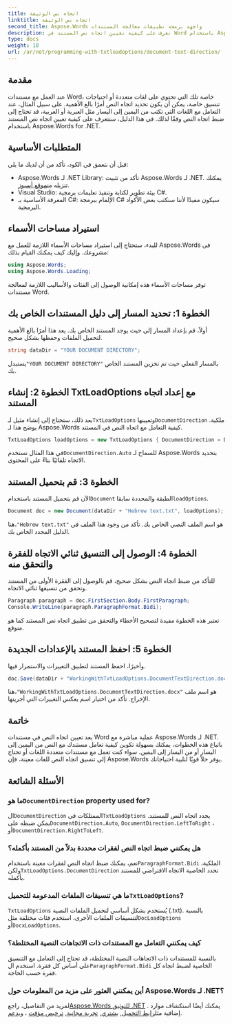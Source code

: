 ```yaml
---
title: اتجاه نص الوثيقة
linktitle: اتجاه نص الوثيقة
second_title: Aspose.Words واجهة برمجة تطبيقات معالجة المستندات
description: تعرف على كيفية تعيين اتجاه نص المستند في Word باستخدام Aspose.Words لـ .NET باستخدام هذا الدليل التفصيلي خطوة بخطوة. مثالية للتعامل مع اللغات ذات الاتجاه من اليمين إلى اليسار.
type: docs
weight: 10
url: /ar/net/programming-with-txtloadoptions/document-text-direction/
---
```

## مقدمة

عند العمل مع مستندات Word، خاصة تلك التي تحتوي على لغات متعددة أو احتياجات تنسيق خاصة، يمكن أن يكون تحديد اتجاه النص أمرًا بالغ الأهمية. على سبيل المثال، عند التعامل مع اللغات التي تكتب من اليمين إلى اليسار مثل العبرية أو العربية، قد تحتاج إلى ضبط اتجاه النص وفقًا لذلك. في هذا الدليل، سنتعرف على كيفية تعيين اتجاه نص المستند باستخدام Aspose.Words for .NET. 

## المتطلبات الأساسية

قبل أن نتعمق في الكود، تأكد من أن لديك ما يلي:

-  Aspose.Words لـ .NET Library: تأكد من تثبيت Aspose.Words لـ .NET. يمكنك تنزيله من[موقع أسبوز](https://releases.aspose.com/words/net/).
- Visual Studio: بيئة تطوير لكتابة وتنفيذ تعليمات برمجية C#.
- المعرفة الأساسية بـ C#: الإلمام ببرمجة C# سيكون مفيدًا لأننا سنكتب بعض الأكواد البرمجية.

## استيراد مساحات الأسماء

للبدء، ستحتاج إلى استيراد مساحات الأسماء اللازمة للعمل مع Aspose.Words في مشروعك. وإليك كيف يمكنك القيام بذلك:

```csharp
using Aspose.Words;
using Aspose.Words.Loading;
```

توفر مساحات الأسماء هذه إمكانية الوصول إلى الفئات والأساليب اللازمة لمعالجة مستندات Word.

## الخطوة 1: تحديد المسار إلى دليل المستندات الخاص بك

أولاً، قم بإعداد المسار إلى حيث يوجد المستند الخاص بك. يعد هذا أمرًا بالغ الأهمية لتحميل الملفات وحفظها بشكل صحيح.

```csharp
string dataDir = "YOUR DOCUMENT DIRECTORY";
```

 يستبدل`"YOUR DOCUMENT DIRECTORY"` بالمسار الفعلي حيث تم تخزين المستند الخاص بك.

## الخطوة 2: إنشاء TxtLoadOptions مع إعداد اتجاه المستند

 بعد ذلك، ستحتاج إلى إنشاء مثيل لـ`TxtLoadOptions` وتعيينها`DocumentDirection` ملكية. يوضح هذا لـ Aspose.Words كيفية التعامل مع اتجاه النص في المستند.

```csharp
TxtLoadOptions loadOptions = new TxtLoadOptions { DocumentDirection = DocumentDirection.Auto };
```

 في هذا المثال نستخدم`DocumentDirection.Auto` للسماح لـ Aspose.Words بتحديد الاتجاه تلقائيًا بناءً على المحتوى.

## الخطوة 3: قم بتحميل المستند

 الآن قم بتحميل المستند باستخدام`Document` الطبقة والمحددة سابقا`loadOptions`.

```csharp
Document doc = new Document(dataDir + "Hebrew text.txt", loadOptions);
```

 هنا،`"Hebrew text.txt"` هو اسم الملف النصي الخاص بك. تأكد من وجود هذا الملف في الدليل المحدد الخاص بك.

## الخطوة 4: الوصول إلى التنسيق ثنائي الاتجاه للفقرة والتحقق منه

للتأكد من ضبط اتجاه النص بشكل صحيح، قم بالوصول إلى الفقرة الأولى من المستند وتحقق من تنسيقها ثنائي الاتجاه.

```csharp
Paragraph paragraph = doc.FirstSection.Body.FirstParagraph;
Console.WriteLine(paragraph.ParagraphFormat.Bidi);
```

تعتبر هذه الخطوة مفيدة لتصحيح الأخطاء والتحقق من تطبيق اتجاه نص المستند كما هو متوقع.

## الخطوة 5: احفظ المستند بالإعدادات الجديدة

وأخيرًا، احفظ المستند لتطبيق التغييرات والاستمرار فيها.

```csharp
doc.Save(dataDir + "WorkingWithTxtLoadOptions.DocumentTextDirection.docx");
```

 هنا،`"WorkingWithTxtLoadOptions.DocumentTextDirection.docx"` هو اسم ملف الإخراج. تأكد من اختيار اسم يعكس التغييرات التي أجريتها.

## خاتمة

يعد تعيين اتجاه النص في مستندات Word عملية مباشرة مع Aspose.Words لـ .NET. باتباع هذه الخطوات، يمكنك بسهولة تكوين كيفية تعامل مستندك مع النص من اليمين إلى اليسار أو من اليسار إلى اليمين. سواء كنت تعمل مع مستندات متعددة اللغات أو تحتاج إلى تنسيق اتجاه النص للغات معينة، فإن Aspose.Words يوفر حلاً قويًا لتلبية احتياجاتك.

## الأسئلة الشائعة

###  ما هو`DocumentDirection` property used for?

 ال`DocumentDirection` الممتلكات في`TxtLoadOptions` يحدد اتجاه النص للمستند. يمكن ضبطه على`DocumentDirection.Auto`, `DocumentDirection.LeftToRight` ، أو`DocumentDirection.RightToLeft`.

### هل يمكنني ضبط اتجاه النص لفقرات محددة بدلاً من المستند بأكمله؟

 نعم، يمكنك ضبط اتجاه النص لفقرات معينة باستخدام`ParagraphFormat.Bidi` الملكية، ولكن`TxtLoadOptions.DocumentDirection` تحدد الخاصية الاتجاه الافتراضي للمستند بأكمله.

###  ما هي تنسيقات الملفات المدعومة للتحميل`TxtLoadOptions`?

`TxtLoadOptions` يُستخدم بشكل أساسي لتحميل الملفات النصية (.txt). بالنسبة لتنسيقات الملفات الأخرى، استخدم فئات مختلفة مثل`DocLoadOptions` أو`DocxLoadOptions`.

### كيف يمكنني التعامل مع المستندات ذات الاتجاهات النصية المختلطة؟

 بالنسبة للمستندات ذات الاتجاهات النصية المختلطة، قد تحتاج إلى التعامل مع التنسيق على أساس كل فقرة. استخدم ال`ParagraphFormat.Bidi` الخاصية لضبط اتجاه كل فقرة حسب الحاجة.

### أين يمكنني العثور على مزيد من المعلومات حول Aspose.Words لـ .NET؟

 لمزيد من التفاصيل، راجع[Aspose.Words للتوثيق .NET](https://reference.aspose.com/words/net/) . يمكنك أيضًا استكشاف موارد إضافية مثل[رابط التحميل](https://releases.aspose.com/words/net/), [يشتري](https://purchase.aspose.com/buy), [تجربة مجانية](https://releases.aspose.com/), [ترخيص مؤقت](https://purchase.aspose.com/temporary-license/) ، و[يدعم](https://forum.aspose.com/c/words/8).